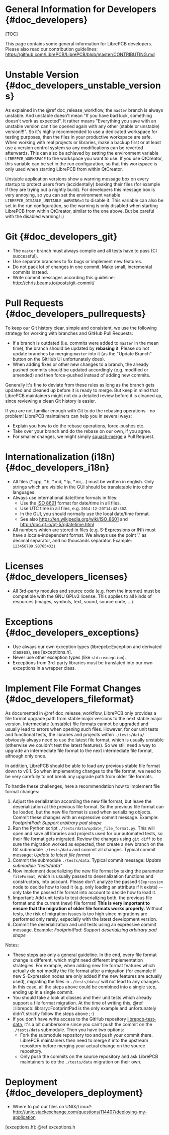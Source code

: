 General Information for Developers {#doc_developers}
====================================================

[TOC]

This page contains some general information for LibrePCB developers. Please also read our
contribution guidelines: https://github.com/LibrePCB/LibrePCB/blob/master/CONTRIBUTING.md


# Unstable Version {#doc_developers_unstable_versions}

As explained in the @ref doc_release_workflow, the `master` branch is always
unstable. And unstable doesn't mean "If you have bad luck, something doesn't
work as expected". It rather means "Everything you save with an unstable
version can't be opened again with any other (stable or unstable) version!!!".
So it's highly recommended to use a dedicated workspace for testing purposes,
then the files in your productive workspace are safe. When working with real
projects or libraries, make a backup first or at least use a version control
system so any modifications can be reverted afterwards. This can also be achieved
by setting the environment variable `LIBREPCB_WORKSPACE` to the workspace
you want to use. If you use QtCreator, this variable can be set in the run
configuration, so that this workspace is only used when starting LibrePCB from
within QtCreator.

Unstable application versions show a warning message box on every startup to
protect users from (accidentally) beaking their files (for example if they are
trying out a nightly build). For developers this message box is very annoying,
so you can set the environment variable `LIBREPCB_DISABLE_UNSTABLE_WARNING=1` to
disable it. This variable can also be set in the run configuration, so the
warning is only disabled when starting LibrePCB from within QtCreator, similar
to the one above. But be careful with the disabled warning! :)


# Git {#doc_developers_git}

- The `master` branch must always compile and all tests have to pass (CI successful).
- Use separate branches to fix bugs or implement new features.
- Do not pack lot of changes in one commit. Make small, incremental commits instead.
- Write commit messages according this guideline: http://chris.beams.io/posts/git-commit/


# Pull Requests {#doc_developers_pullrequests}

To keep our Git history clear, simple and consistent, we use the following
strategy for working with branches and GitHub Pull Requests:

- If a branch is outdated (i.e. commits were added to `master` in the mean
  time), the branch should be updated by **rebasing** it. Please do not update
  branches by merging `master` into it (as the "Update Branch" button on the
  GitHub UI unfortunately does).
- When adding fixes or other new changes to a branch, the already pushed
  commits should be updated accordingly (e.g. modified or amended) and then
  force-pushed instead of adding new commits.

Generally it's fine to deviate from these rules as long as the branch gets
updated and cleaned up before it is ready to merge. But keep in mind that
LibrePCB maintainers might not do a detailed review before it is cleaned up,
since reviewing a clean Git history is easier.

If you are not familiar enough with Git to do the rebasing operations - no
problem! LibrePCB maintainers can help you in several ways:

- Explain you how to do the rebase operations, force-pushes etc.
- Take over your branch and do the rebase on our own, if you agree.
- For smaller changes, we might simply
  [squash-merge](https://github.blog/2016-04-01-squash-your-commits/)
  a Pull Request.


# Internationalization (i18n) {#doc_developers_i18n}

- All files (\*.cpp, \*.h, \*.md, \*.lp, \*.ini,...) must be written in english. Only strings which
  are visible in the GUI should be translatable into other languages.
- Always use international date/time formats in files:
    - Use the [ISO 8601] format for date/time in all files.
    - Use UTC time in all files, e.g. `2014-12-20T14:42:30Z`.
    - In the GUI, you should normally use the local date/time format.
    - See also https://en.wikipedia.org/wiki/ISO_8601 and http://doc.qt.io/qt-5/qdatetime.html
- All numbers which are stored in files (e.g. S-Expressions or INI) must have a
  locale-independent format. We always use the point '.' as decimal separator,
  and no thousands separator. Example: `123456789.987654321`


# Licenses {#doc_developers_licenses}

- All 3rd-party modules and source code (e.g. from the internet) must be compatible with the GNU GPLv3
  license. This applies to all kinds of resources (images, symbols, text, sound, source code, ...).


# Exceptions {#doc_developers_exceptions}

- Use always our own exception types (librepcb::Exception and derivated classes), see [exceptions.h].
- Never use other exception types (like `std::exception`).
- Exceptions from 3rd-party libraries must be translated into our own exceptions in a wrapper class.


# Implement File Format Changes {#doc_developers_fileformat}

As documented in @ref doc_release_workflow, LibrePCB only provides a file
format upgrade path from stable major versions to the next stable major
version. Intermediate (unstable) file formats cannot be upgraded and usually
lead to errors when opening such files. However, for our unit tests and
functional tests, the libraries and projects within `./tests/data/` obviously
always need to use the latest file format, which is usually unstable
(otherwise we couldn't test the latest features). So we still need a way to
upgrade an intermediate file format to the next intermediate file format,
although only once.

In addition, LibrePCB should be able to load any previous stable file format
down to v0.1. So when implementing changes to the file format, we need to be
very carefully to not break any upgrade path from older file formats.

To handle these challenges, here a recommendation how to implement file format
changes:

1. Adjust the serialization according the new file format, but leave the
   deserialization at the previous file format. So the previous file format
   can be loaded, but the new file format is used when serializing objects.
   Commit these changes with an expressive commit message.
   Example: *FootprintPad: Support arbitrary pad shape*
2. Run the Python script `./tests/data/update_file_format.py`. This will
   open and save all libraries and projects used for our automated tests,
   so their file format gets migrated. Review the changes using `git diff`
   to be sure the migration worked as expected, then create a new branch on
   the Git submodule `./tests/data` and commit all changes.
   Typical commit message: *Update to latest file format*
3. Commit the submodule `./tests/data`.
   Typical commit message: *Update submodule "tests/data"*
4. Now implement deserializing the new file format by taking the parameter
   `fileFormat`, which is usually passed to deserialization functions and
   constructors, into account. Please don't analyze the passed `SExpression`
   node to decide how to load it (e.g. only loading an attribute if it exists)
   -- only take the passed file format into account to decide how to load it.
5. Important: Add unit tests to test deserializing both, the previous file
   format and the current (new) file format! **This is very important to ensure
   that the migration of older file formats works properly.** Without tests,
   the risk of migration issues is too high since migrations are performed
   only rarely, especially with the latest development version.
6. Commit the deserialization and unit tests using an expressive commit
   message.
   Example: *FootprintPad: Support deserializing arbitrary pad shape*

Notes:

- These steps are only a general guideline. In the end, every file format
  change is different, which might need different implementation strategies.
  For example, when adding new file format features which actually do *not*
  modify the file format after a migration (for example if new S-Expression
  nodes are only added if the new features are actually used), migrating the
  files in `./tests/data/` will not lead to any changes. In this case, all
  the steps above could be combined into a single step, ending up in a single
  commit.
- You should take a look at classes and their unit tests which already support
  a file format migration. At the time of writing this,
  @ref ::librepcb::library::FootprintPad is the only example and unfortunately
  didn't strictly follow the steps above ;-)
- If you don't have write access to the GitHub repository
  [librepcb-test-data](https://github.com/LibrePCB/librepcb-test-data), it's
  a bit cumbersome since you can't push the commit on the `./tests/data`
  submodule. Then you have two options:
    - Fork the submodule repository too and push your commit there. LibrePCB
      maintainers then need to merge it into the upstream repository before
      merging your actual change on the source repository.
    - Only push the commits on the source repository and ask LibrePCB
      maintainers to do the `./tests/data` migration on their own.


# Deployment {#doc_developers_deployment}

- Where to put our files on UNIX/Linux?: http://unix.stackexchange.com/questions/114407/deploying-my-application


[ISO 8601]: https://en.wikipedia.org/wiki/ISO_8601 "ISO 8601"
[exceptions.h]: @ref exceptions.h
